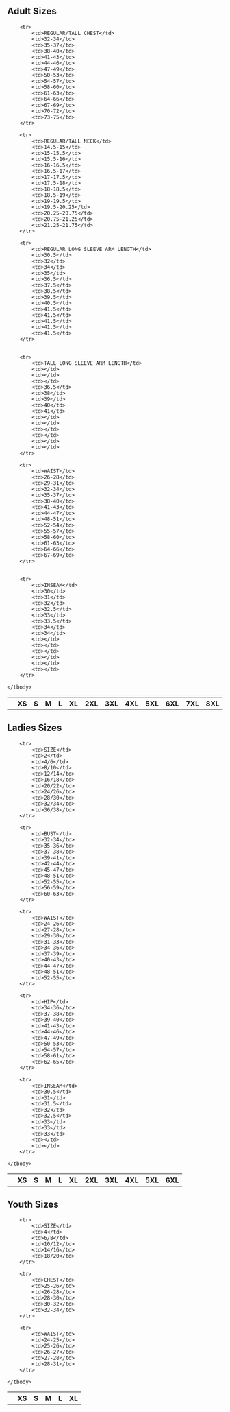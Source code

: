 <h2>Adult Sizes</h2>
<table>
	<tbody>
		<tr>
			<th></th>
			<th>XS</th>
			<th>S</th>
			<th>M</th>
			<th>L</th>
			<th>XL</th>
			<th>2XL</th>
			<th>3XL</th>
			<th>4XL</th>
			<th>5XL</th>
			<th>6XL</th>
			<th>7XL</th>
			<th>8XL</th>
			<th>9XL</th>
			<th>10XL</th>
		</tr>
	
		<tr>
			<td>REGULAR/TALL CHEST</td>
			<td>32-34</td>
			<td>35-37</td>
			<td>38-40</td>
			<td>41-43</td>
			<td>44-46</td>
			<td>47-49</td>
			<td>50-53</td>
			<td>54-57</td>
			<td>58-60</td>
			<td>61-63</td>
			<td>64-66</td>
			<td>67-69</td>
			<td>70-72</td>
			<td>73-75</td>
		</tr>
	
		<tr>
			<td>REGULAR/TALL NECK</td>
			<td>14.5-15</td>
			<td>15-15.5</td>
			<td>15.5-16</td>
			<td>16-16.5</td>
			<td>16.5-17</td>
			<td>17-17.5</td>
			<td>17.5-18</td>
			<td>18-18.5</td>
			<td>18.5-19</td>
			<td>19-19.5</td>
			<td>19.5-20.25</td>
			<td>20.25-20.75</td>
			<td>20.75-21.25</td>
			<td>21.25-21.75</td>
		</tr>
		
		<tr>
			<td>REGULAR LONG SLEEVE ARM LENGTH</td>
			<td>30.5</td>
			<td>32</td>
			<td>34</td>
			<td>35</td>
			<td>36.5</td>
			<td>37.5</td>
			<td>38.5</td>
			<td>39.5</td>
			<td>40.5</td>
			<td>41.5</td>
			<td>41.5</td>
			<td>41.5</td>
			<td>41.5</td>
			<td>41.5</td>
		</tr>
		
		
		<tr>
			<td>TALL LONG SLEEVE ARM LENGTH</td>
			<td></td>
			<td></td>
			<td></td>
			<td>36.5</td>
			<td>38</td>
			<td>39</td>
			<td>40</td>
			<td>41</td>
			<td></td>
			<td></td>
			<td></td>
			<td></td>
			<td></td>
			<td></td>
		</tr>
		
		<tr>
			<td>WAIST</td>
			<td>26-28</td>
			<td>29-31</td>
			<td>32-34</td>
			<td>35-37</td>
			<td>38-40</td>
			<td>41-43</td>
			<td>44-47</td>
			<td>48-51</td>
			<td>52-54</td>
			<td>55-57</td>
			<td>58-60</td>
			<td>61-63</td>
			<td>64-66</td>
			<td>67-69</td>
		</tr>
		
		
		<tr>
			<td>INSEAM</td>
			<td>30</td>
			<td>31</td>
			<td>32</td>
			<td>32.5</td>
			<td>33</td>
			<td>33.5</td>
			<td>34</td>
			<td>34</td>
			<td></td>
			<td></td>
			<td></td>
			<td></td>
			<td></td>
			<td></td>
		</tr>
		
	</tbody>
</table>



<h2>Ladies Sizes</h2>
<table>
	<tbody>
		<tr>
			<th></th>
			<th>XS</th>
			<th>S</th>
			<th>M</th>
			<th>L</th>
			<th>XL</th>
			<th>2XL</th>
			<th>3XL</th>
			<th>4XL</th>
			<th>5XL</th>
			<th>6XL</th>
		</tr>
	
		<tr>
			<td>SIZE</td>
			<td>2</td>
			<td>4/6</td>
			<td>8/10</td>
			<td>12/14</td>
			<td>16/18</td>
			<td>20/22</td>
			<td>24/26</td>
			<td>28/30</td>
			<td>32/34</td>
			<td>36/38</td>
		</tr>
		
		<tr>
			<td>BUST</td>
			<td>32-34</td>
			<td>35-36</td>
			<td>37-38</td>
			<td>39-41</td>
			<td>42-44</td>
			<td>45-47</td>
			<td>48-51</td>
			<td>52-55</td>
			<td>56-59</td>
			<td>60-63</td>
		</tr>
		
		<tr>
			<td>WAIST</td>
			<td>24-26</td>
			<td>27-28</td>
			<td>29-30</td>
			<td>31-33</td>
			<td>34-36</td>
			<td>37-39</td>
			<td>40-43</td>
			<td>44-47</td>
			<td>48-51</td>
			<td>52-55</td>
		</tr>
		
		<tr>
			<td>HIP</td>
			<td>34-36</td>
			<td>37-38</td>
			<td>39-40</td>
			<td>41-43</td>
			<td>44-46</td>
			<td>47-49</td>
			<td>50-53</td>
			<td>54-57</td>
			<td>58-61</td>
			<td>62-65</td>
		</tr>
		
		<tr>
			<td>INSEAM</td>
			<td>30.5</td>
			<td>31</td>
			<td>31.5</td>
			<td>32</td>
			<td>32.5</td>
			<td>33</td>
			<td>33</td>
			<td>33</td>
			<td></td>
			<td></td>
		</tr>
		
	</tbody>
</table>


<h2>Youth Sizes</h2>
<table>
	<tbody>
		<tr>
			<th></th>
			<th>XS</th>
			<th>S</th>
			<th>M</th>
			<th>L</th>
			<th>XL</th>
		</tr>
	
		<tr>
			<td>SIZE</td>
			<td>4</td>
			<td>6/8</td>
			<td>10/12</td>
			<td>14/16</td>
			<td>18/20</td>
		</tr>
		
		<tr>
			<td>CHEST</td>
			<td>25-26</td>
			<td>26-28</td>
			<td>28-30</td>
			<td>30-32</td>
			<td>32-34</td>
		</tr>
		
		<tr>
			<td>WAIST</td>
			<td>24-25</td>
			<td>25-26</td>
			<td>26-27</td>
			<td>27-28</td>
			<td>28-31</td>
		</tr>

	</tbody>
</table>
